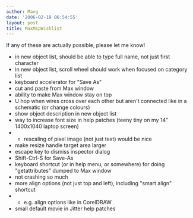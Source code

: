 ```yaml
---
author: Mang
date: '2006-02-19 06:54:55'
layout: post
title: MaxMspWishlist
---
```


If any of these are actually possible, please let me know!

* in new object list, should be able to type full name, not just first character
* in new object list, scroll wheel should work when focused on category list
* keyboard accelerator for "Save As"
* cut and paste from Max window
* ability to make Max window stay on top
* U hop when wires cross over each other but aren't connected like in a schematic (or change colours)
* show object description in new object list
* way to increase font size in help patches (teeny tiny on my 14" 1400x1040 laptop screen)
* * rescaling of pixel image (not just text) would be nice
* make resize handle target area larger
* escape key to dismiss inspector dialog
* Shift-Ctrl-S for Save-As
* keyboard shortcut (or in help menu, or somewhere) for doing "getattributes" dumped to Max window
* not crashing so much
* more align options (not just top and left), including "smart align" shortcut
* * e.g. align options like in CorelDRAW
* small default movie in Jitter help patches
